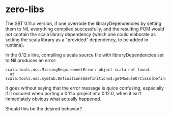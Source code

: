 zero-libs
=========

The SBT 0.11.x version, if one overrode the libraryDependencies by setting them to Nil,
everything compiled successfully, and the resulting POM would not contain the scala library dependency
(which one could elaborate as setting the scala library as a "provided" dependency, to be added in runtime).

In the 0.12.x line, compiling a scala source file with libraryDependencies set to Nil produces an error:
    
    scala.tools.nsc.MissingRequirementError: object scala not found.
      at scala.tools.nsc.symtab.Definitions$definitions$.getModuleOrClass(Definitions.scala:655)

It goes without saying that the error message is quice confusing, especially if it occured when porting
a 0.11.x project into 0.12.0, when it isn't immediately obvious what actually happened.

Should this be the desired behavior?